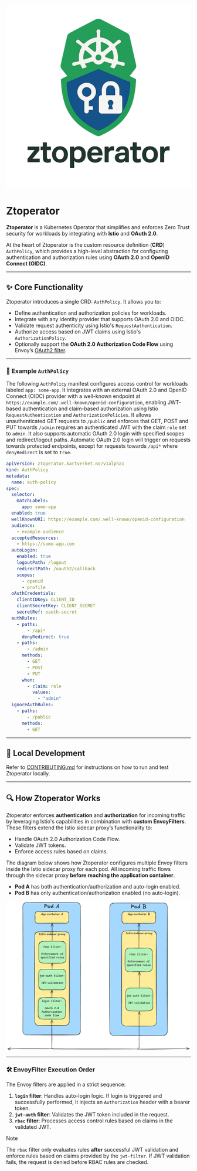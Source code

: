 <p align="center">
  <img src="ztoperator_logo.png" alt="Ztoperator Logo" width="600"/>
</p>

# Ztoperator

**Ztoperator** is a Kubernetes Operator that simplifies and enforces Zero Trust security for workloads by integrating with **Istio** and **OAuth 2.0**.

At the heart of Ztoperator is the custom resource definition (**CRD**) `AuthPolicy`, which provides a high-level abstraction for configuring authentication and authorization rules using **OAuth 2.0** and **OpenID Connect (OIDC)**.

---

## ✨ Core Functionality

Ztoperator introduces a single CRD: `AuthPolicy`. It allows you to:

- Define authentication and authorization policies for workloads.
- Integrate with any identity provider that supports OAuth 2.0 and OIDC.
- Validate request authenticity using Istio's `RequestAuthentication`.
- Authorize access based on JWT claims using Istio's `AuthorizationPolicy`.
- Optionally support the **OAuth 2.0 Authorization Code Flow** using Envoy’s [OAuth2 filter](https://www.envoyproxy.io/docs/envoy/latest/configuration/http/http_filters/oauth2_filter).

---

### 🔧 Example `AuthPolicy`

The following `AuthPolicy` manifest configures access control for workloads labeled `app: some-app`. 
It integrates with an external OAuth 2.0 and OpenID Connect (OIDC) provider with a well-known endpoint at `https://example.com/.well-known/openid-configuration`, 
enabling JWT-based authentication and claim-based authorization using Istio `RequestAuthentication` and `AuthorizationPolicies`. 
It allows unauthenticated GET requests to `/public` and enforces that GET, POST and PUT towards `/admin` requires an authenticated JWT with the claim `role` set to `admin`. 
It also supports automatic OAuth 2.0 login with specified scopes and redirect/logout paths. Automatic OAuth 2.0 login will trigger on requests towards protected endpoints, 
except for requests towards `/api*` where `denyRedirect` is set to `true`.  

```yaml
apiVersion: ztoperator.kartverket.no/v1alpha1
kind: AuthPolicy
metadata:
  name: auth-policy
spec:
  selector:
    matchLabels:
      app: some-app
  enabled: true
  wellKnownURI: https://example.com/.well-known/openid-configuration
  audience:
    - example-audience
  acceptedResources:
    - https://some-app.com
  autoLogin:
    enabled: true
    logoutPath: /logout
    redirectPath: /oauth2/callback
    scopes:
      - openid
      - profile
  oAuthCredentials:
    clientIDKey: CLIENT_ID
    clientSecretKey: CLIENT_SECRET
    secretRef: oauth-secret
  authRules:
    - paths:
        - /api*
      denyRedirect: true
    - paths:
        - /admin
      methods:
        - GET
        - POST
        - PUT
      when:
        - claim: role
          values:
            - "admin"
  ignoreAuthRules:
    - paths:
        - /public
      methods:
        - GET
```

---

## 🧪 Local Development

Refer to [CONTRIBUTING.md](CONTRIBUTING.md) for instructions on how to run and test Ztoperator locally.

---

## 🔍 How Ztoperator Works

Ztoperator enforces **authentication** and **authorization** for incoming traffic by leveraging Istio's capabilities in combination with **custom EnvoyFilters**. These filters extend the Istio sidecar proxy’s functionality to:

- Handle OAuth 2.0 Authorization Code Flow.
- Validate JWT tokens.
- Enforce access rules based on claims.

The diagram below shows how Ztoperator configures multiple Envoy filters inside the Istio sidecar proxy for each pod. All incoming traffic flows through the sidecar proxy **before reaching the application container**.

- **Pod A** has both authentication/authorization and auto-login enabled.
- **Pod B** has only authentication/authorization enabled (no auto-login).

<picture>
  <source media="(prefers-color-scheme: dark)" srcset="./ztoperator_arch_dark.png">
  <img alt="The EnvoyFilters used and their execution in the Istio sidecar proxy." src="./ztoperator_arch_light.png" width="600">
</picture>

---

### 🛠️ EnvoyFilter Execution Order

The Envoy filters are applied in a strict sequence:

1. **`login` filter**: Handles auto-login logic. If login is triggered and successfully performed, it injects an `Authorization` header with a bearer token.
2. **`jwt-auth` filter**: Validates the JWT token included in the request.
3. **`rbac` filter**: Processes access control rules based on claims in the validated JWT.

> [!NOTE]
> The `rbac` filter only evaluates rules **after** successful JWT validation and enforce rules based on claims provided by the `jwt-filter`. If JWT validation fails, the request is denied before RBAC rules are checked.